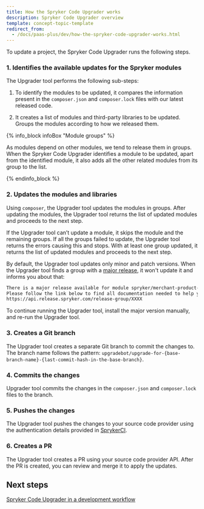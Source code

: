 ```yaml
---
title: How the Spryker Code Upgrader works
description: Spryker Code Upgrader overview
template: concept-topic-template
redirect_from:
  - /docs/paas-plus/dev/how-the-spryker-code-upgrader-works.html
---
```


To update a project, the Spryker Code Upgrader runs the following steps.

### 1. Identifies the available updates for the Spryker modules

The Upgrader tool performs the following sub-steps:

1. To identify the modules to be updated, it compares the information present in the `composer.json` and `composer.lock` files with our latest released code.

2. It creates a list of modules and third-party libraries to be updated. Groups the modules according to how we released them.

{% info_block infoBox "Module groups" %}

As modules depend on other modules, we tend to release them in groups. When the Spryker Code Upgrader identifies a module to be updated, apart from the identified module, it also adds all the other related modules from its group to the list.

{% endinfo_block %}


### 2. Updates the modules and libraries

Using `composer`, the Upgrader tool updates the modules in groups. After updating the modules, the Upgrader tool returns the list of updated modules and proceeds to the next step.

If the Upgrader tool can’t update a module, it skips the module and the remaining groups. If all the groups failed to update, the Upgrader tool returns the errors causing this and stops. With at least one group updated, it returns the list of updated modules and proceeds to the next step.

By default, the Upgrader tool updates only minor and patch versions. When the Upgrader tool finds a group with a [major release](/docs/scos/dev/architecture/module-api/semantic-versioning-major-vs.-minor-vs.-patch-release.html#what-is-a-major-release), it won't update it and informs you about that:

```bash
There is a major release available for module spryker/merchant-product-approval. 
Please follow the link below to find all documentation needed to help you upgrade to the latest release 
https://api.release.spryker.com/release-group/XXXX
```

To continue running the Upgrader tool, install the major version manually, and re-run the Upgrader tool.

### 3. Creates a Git branch

The Upgrader tool creates a separate Git branch to commit the changes to. The branch name follows the pattern: `upgradebot/upgrade-for-{base-branch-name}-{last-commit-hash-in-the-base-branch}`.

### 4. Commits the changes

Upgrader tool commits the changes in the `composer.json` and `composer.lock` files to the branch.

### 5. Pushes the changes

The Upgrader tool pushes the changes to your source code provider using the authentication details provided in [SprykerCI](/docs/scu/dev/spryker-ci.html).

### 6. Creates a PR

The Upgrader tool creates a PR using your source code provider API. After the PR is created, you can review and merge it to apply the updates.

## Next steps

[Spryker Code Upgrader in a development workflow](/docs/scu/dev/spryker-code-upgrader-in-a-development-workflow.html)
